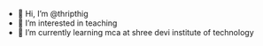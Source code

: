 - 👋 Hi, I’m @thripthig
- 👀 I’m interested in teaching
- 🌱 I’m currently learning mca at shree devi institute of technology 
  
  

<!---
thripthig/thripthig is a ✨ special ✨ repository because its `README.md` (this file) appears on your GitHub profile.
You can click the Preview link to take a look at your changes.
--->

